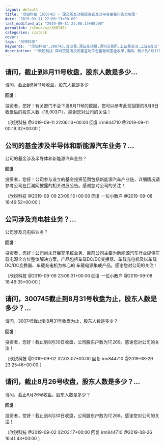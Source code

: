 ```yaml
---
layout: default
title: '欣锐科技（300745）- 深交所互动易投资者互动平台董秘问答全收录'
date: "2019-09-11 22:06:13+00:00"
last_modified_at: "2019-09-11 22:06:13+00:00"
permalink: /stock/sz/300745/
categories: szstock
cover: 
tags: "欣锐科技"
keywords: '"欣锐科技",300745,互动易,深证互动易,深圳交易所,上证易互动,上证e互动'
description: '"欣锐科技-深圳交易所投资者互动平台董秘问答全收录,请问，截止到8月11号收盘，股东人数是多少"'
---
```


## 请问，截止到8月11号收盘，股东人数是多少...

请问，截止到8月11号收盘，股东人数是多少

**回复**：

投资者，您好！有关部门不会下发8月11号的数据，您可以参考此前回答的8月9日收盘后的股东人数（18,903户）。感谢您对公司的关注！ 

（欣锐科技  @2019-09-11 22:06:13+00:00 回复 irm844710  @2019-09-11 00:19:32+00:00 ）

## 公司的基金涉及半导体和新能源汽车业务？...

公司的基金涉及半导体和新能源汽车业务？

**回复**：

投资者，您好！公司参与设立的基金投资范围包括新能源汽车产业链，详细情况请参考公司在巨潮网披露的相关进展公告。感谢您对公司的关注！ 

（欣锐科技  @2019-09-09 23:09:10+00:00 回复 一位小散户  @2019-09-08 18:46:52+00:00 ）

## 公司涉及充电桩业务？...

公司涉及充电桩业务？

**回复**：

投资者，您好！公司尚未开展充电桩业务，目前公司主要为新能源汽车行业提供车载电源全方位整体解决方案，产品包括车载DC/DC变换器、车载充电机及以车载DC/DC变换器、车载充电机为核心的 车载电源集成产品。感谢您对公司的关注！ 

（欣锐科技  @2019-09-09 23:09:31+00:00 回复 一位小散户  @2019-09-08 18:46:35+00:00 ）

## 请问，300745截止到8月31号收盘为止，股东人数是多少？...

请问，300745截止到8月31号收盘为止，股东人数是多少？

**回复**：

投资者，您好！截止到8月30日收盘，公司股东户数为17,269。感谢您对公司的关注！ 

（欣锐科技  @2019-09-02 02:03:07+00:00 回复 irm844710  @2019-08-29 23:25:46+00:00 ）

## 请问，截止8月26号收盘，股东人数是多少？...

请问，截止8月26号收盘，股东人数是多少？

**回复**：

投资者，您好！截止到8月30日收盘，公司股东户数为17,269。感谢您对公司的关注！ 

（欣锐科技  @2019-09-02 02:03:17+00:00 回复 irm844710  @2019-08-26 16:41:43+00:00 ）

